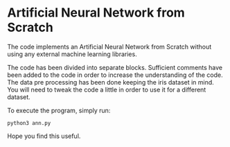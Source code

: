 # Artificial Neural Network from Scratch

The code implements an Artificial Neural Network from Scratch without using any external machine learning libraries.

The code has been divided into separate blocks. Sufficient comments have been added to the code in order to increase the understanding of the code. The data pre processing has been done keeping the iris dataset in mind. You will need to tweak the code a little in order to use it for a different dataset.

To execute the program, simply run:
```
python3 ann.py
```

Hope you find this useful.